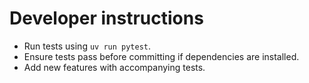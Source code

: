 # Developer instructions

- Run tests using `uv run pytest`.
- Ensure tests pass before committing if dependencies are installed.
- Add new features with accompanying tests.

